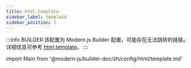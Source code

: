 ```yaml
---
title: html.template
sidebar_label: template
sidebar_position: 1
---
```


:::info BUILDER
该配置为 Modern.js Builder 配置，可能存在无法跳转的链接。详细信息可参考 [html.template](https://modernjs.dev/builder/zh/api/config-html.html#html-template)。
:::

import Main from '@modern-js/builder-doc/zh/config/html/template.md'

<Main />
